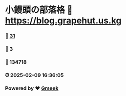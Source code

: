 # 小饅頭の部落格 :link: https://blog.grapehut.us.kg 
### :page_facing_up: [31](https://blog.grapehut.us.kg/tag.html) 
### :speech_balloon: 3 
### :hibiscus: 134718 
### :alarm_clock: 2025-02-09 16:36:05 
### Powered by :heart: [Gmeek](https://github.com/Meekdai/Gmeek)
